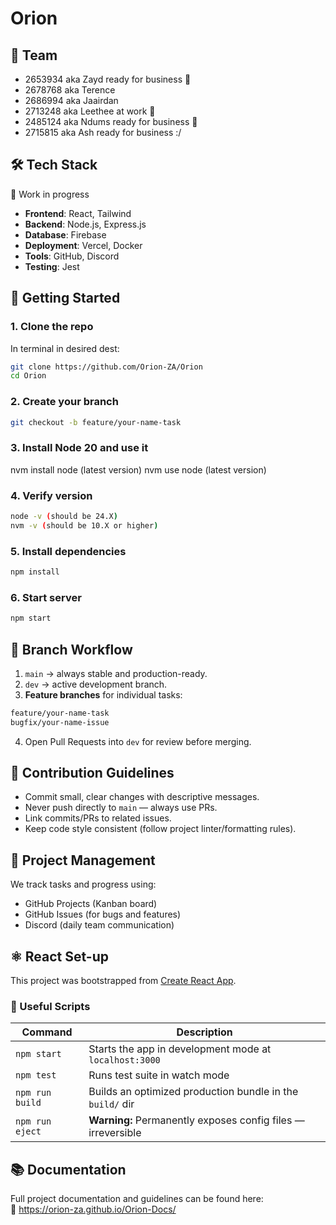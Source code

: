 # Orion

## 💪 Team

- 2653934 aka Zayd ready for business 💼
- 2678768 aka Terence
- 2686994 aka Jaairdan
- 2713248 aka Leethee at work 🫡
- 2485124 aka Ndums ready for business 🤝
- 2715815 aka Ash ready for business :/

## 🛠 Tech Stack

🚧 Work in progress

- **Frontend**: React, Tailwind
- **Backend**: Node.js, Express.js
- **Database**: Firebase
- **Deployment**: Vercel, Docker
- **Tools**: GitHub, Discord
- **Testing**: Jest

## 🚀 Getting Started

### 1. Clone the repo
In terminal in desired dest:
```bash
git clone https://github.com/Orion-ZA/Orion
cd Orion
```
### 2. Create your branch

```bash
git checkout -b feature/your-name-task
```

### 3. Install Node 20 and use it
nvm install node (latest version)
nvm use node (latest version)

### 4. Verify version
```bash
node -v (should be 24.X)
nvm -v (should be 10.X or higher)
```

### 5. Install dependencies
```bash
npm install
```

### 6. Start server
```bash
npm start
```

## 🌱 Branch Workflow

1. `main` $\rightarrow$ always stable and production-ready.
2. `dev` $\rightarrow$ active development branch.
3. **Feature branches** for individual tasks:
```bash
feature/your-name-task
bugfix/your-name-issue
```
4. Open Pull Requests into `dev` for review before merging.

## 📌 Contribution Guidelines

- Commit small, clear changes with descriptive messages.
- Never push directly to `main` — always use PRs.
- Link commits/PRs to related issues.
- Keep code style consistent (follow project linter/formatting rules).

## 📅 Project Management

We track tasks and progress using:
- GitHub Projects (Kanban board)
- GitHub Issues (for bugs and features)
- Discord (daily team communication)

## ⚛️ React Set-up


This project was bootstrapped from [Create React App](https://github.com/facebook/create-react-app).

### 📜 Useful Scripts

| Command            | Description                                                  |
|--------------------|--------------------------------------------------------------|
| `npm start`        | Starts the app in development mode at `localhost:3000`       |
| `npm test`         | Runs test suite in watch mode                                |
| `npm run build`    | Builds an optimized production bundle in the `build/` dir    |
| `npm run eject`    | **Warning:** Permanently exposes config files — irreversible |

## 📚 Documentation

Full project documentation and guidelines can be found here:  
🔗 <https://orion-za.github.io/Orion-Docs/>
